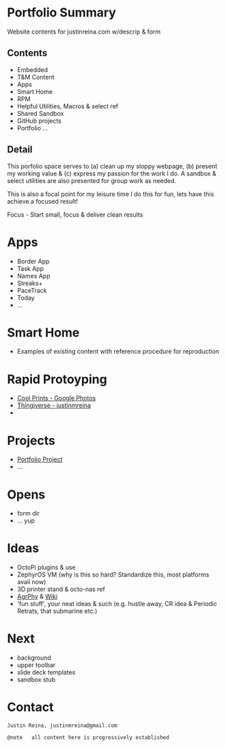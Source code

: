 
# Portfolio Summary

Website contents for justinreina.com w/descrip & form

## Contents

- Embedded
- T&M Content
- Apps
- Smart Home
- RPM
- Helpful Utilities, Macros & select ref
- Shared Sandbox
- GitHub projects
- Portfolio
...

## Detail
This porfolio space serves to (a) clean up my sloppy webpage, (b) present my working value & (c) express my passion for the work I do. A sandbox & select utilities are also presented for group work as needed.

This is also a focal point for my leisure time I do this for fun, lets have this achieve a focused result!

Focus - Start small, focus & deliver clean results

# Apps

- Border App
- Task App
- Names App
- Streaks+
- PaceTrack
- Today
- ...

# Smart Home

- Examples of existing content with reference procedure for reproduction

# Rapid Protoyping

- [Cool Prints - Google Photos](https://photos.app.goo.gl/vjzU2o3HTseVm4oe9)
- [Thingiverse - justinmreina](https://www.thingiverse.com/justinmreina/designs)
- 
# Projects

- [Portfolio Project](https://github.com/justinmreina/portfolio)
- ...

# Opens

- form dir
- ... yup

# Ideas

- OctoPi plugins & use
- ZephyrOS VM (why is this so hard? Standardize this, most platforms avail now)
- 3D printer stand & octo-nas ref
- [AgrPhy](https://github.com/justinmreina/agrPhy.git) & [Wiki](https://github.com/justinmreina/agrPhy.wiki)
- 'fun stuff', your neat ideas & such (e.g. hustle away, CR idea & Periodic Retrats, that submarine etc.)


# Next

- background
- upper toolbar
- slide deck templates
- sandbox stub

# Contact

	Justin Reina, justinmreina@gmail.com
	
	@note 	all content here is progressively established

